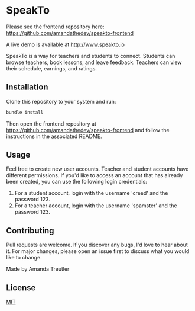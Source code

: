 # SpeakTo

Please see the frontend repository here: https://github.com/amandathedev/speakto-frontend

A live demo is available at http://www.speakto.io

SpeakTo is a way for teachers and students to connect. Students can browse teachers, book lessons, and leave feedback. Teachers can view their schedule, earnings, and ratings.

## Installation

Clone this repository to your system and run:

```bash
bundle install
```

Then open the frontend repository at https://github.com/amandathedev/speakto-frontend and follow the instructions in the associated README.

## Usage

Feel free to create new user accounts. Teacher and student accounts have different permissions. If you'd like to access an account that has already been created, you can use the following login credentials:

1. For a student account, login with the username 'creed' and the password 123.
2. For a teacher account, login with the username 'spamster' and the password 123.

## Contributing

Pull requests are welcome. If you discover any bugs, I'd love to hear about it. For major changes, please open an issue first to discuss what you would like to change.

Made by Amanda Treutler

## License

[MIT](https://choosealicense.com/licenses/mit/)
